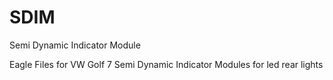 # SDIM
Semi Dynamic Indicator Module

Eagle Files for VW Golf 7 Semi Dynamic Indicator Modules for led rear lights
